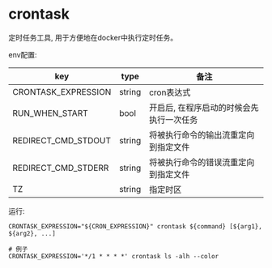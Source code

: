 crontask
===


定时任务工具, 用于方便地在docker中执行定时任务。

env配置:

| key                    | type   | 备注                                     |
| ---------------------- | ------ | ---------------------------------------- |
| CRONTASK_EXPRESSION    | string | cron表达式                               |
| RUN_WHEN_START         | bool   | 开启后, 在程序启动的时候会先执行一次任务 |
| REDIRECT_CMD_STDOUT    | string | 将被执行命令的输出流重定向到指定文件     |
| REDIRECT_CMD_STDERR    | string | 将被执行命令的错误流重定向到指定文件     |
| TZ                     | string | 指定时区                                 |

运行:

```shell=
CRONTASK_EXPRESSION="${CRON_EXPRESSION}" crontask ${command} [${arg1}, ${arg2}, ...]

# 例子
CRONTASK_EXPRESSION='*/1 * * * *' crontask ls -alh --color
```